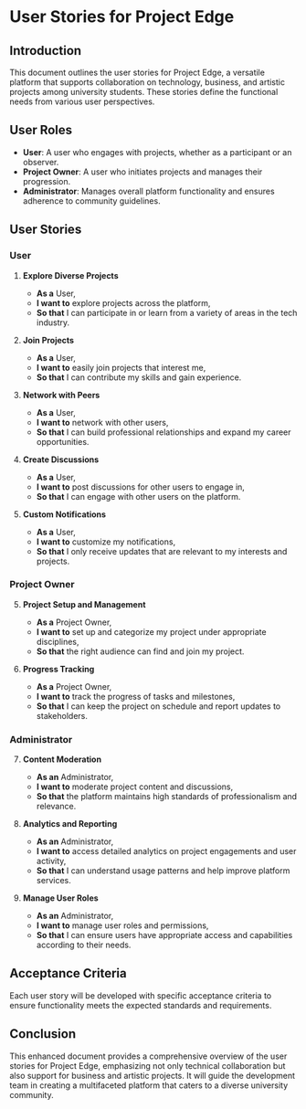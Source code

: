 # User Stories for Project Edge

## Introduction
This document outlines the user stories for Project Edge, a versatile platform that supports collaboration on technology, business, and artistic projects among university students. These stories define the functional needs from various user perspectives.

## User Roles
- **User**: A user who engages with projects, whether as a participant or an observer.
- **Project Owner**: A user who initiates projects and manages their progression.
- **Administrator**: Manages overall platform functionality and ensures adherence to community guidelines.

## User Stories

### User
1. **Explore Diverse Projects**
   - **As a** User,
   - **I want to** explore projects across the platform,
   - **So that** I can participate in or learn from a variety of areas in the tech industry.

2. **Join Projects**
   - **As a** User,
   - **I want to** easily join projects that interest me,
   - **So that** I can contribute my skills and gain experience.

3. **Network with Peers**
   - **As a** User,
   - **I want to** network with other users,
   - **So that** I can build professional relationships and expand my career opportunities.
  
4. **Create Discussions**
   - **As a** User,
   - **I want to** post discussions for other users to engage in,
   - **So that** I can engage with other users on the platform.

6. **Custom Notifications**
   - **As a** User,
   - **I want to** customize my notifications,
   - **So that** I only receive updates that are relevant to my interests and projects.

### Project Owner
5. **Project Setup and Management**
   - **As a** Project Owner,
   - **I want to** set up and categorize my project under appropriate disciplines,
   - **So that** the right audience can find and join my project.

6. **Progress Tracking**
   - **As a** Project Owner,
   - **I want to** track the progress of tasks and milestones,
   - **So that** I can keep the project on schedule and report updates to stakeholders.

### Administrator
7. **Content Moderation**
   - **As an** Administrator,
   - **I want to** moderate project content and discussions,
   - **So that** the platform maintains high standards of professionalism and relevance.

8. **Analytics and Reporting**
    - **As an** Administrator,
    - **I want to** access detailed analytics on project engagements and user activity,
    - **So that** I can understand usage patterns and help improve platform services.

9. **Manage User Roles**
    - **As an** Administrator,
    - **I want to** manage user roles and permissions,
    - **So that** I can ensure users have appropriate access and capabilities according to their needs.

## Acceptance Criteria
Each user story will be developed with specific acceptance criteria to ensure functionality meets the expected standards and requirements.

## Conclusion
This enhanced document provides a comprehensive overview of the user stories for Project Edge, emphasizing not only technical collaboration but also support for business and artistic projects. It will guide the development team in creating a multifaceted platform that caters to a diverse university community.
